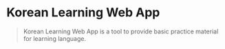 # Korean Learning Web App

> Korean Learning Web App is a tool to provide basic practice material for learning language.

